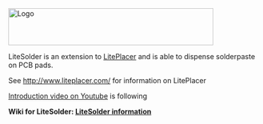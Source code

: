 <img src="https://raw.githubusercontent.com/wiki/Carinalo93/LiteSolder/ref/Logo.png" width="410" height="74" title="Logo">

LiteSolder is an extension to [LitePlacer](https://github.com/jkuusama/LitePlacer-DEV) and is able to dispense solderpaste on PCB pads.

See  http://www.liteplacer.com/ for information on LitePlacer

[Introduction video on Youtube](link) is following

**Wiki for LiteSolder:
[LiteSolder information](https://github.com/Carinalo93/LiteSolder/wiki)**

